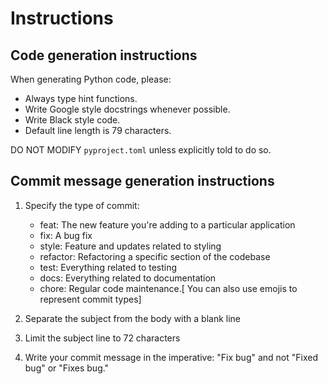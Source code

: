 # Instructions

## Code generation instructions

When generating Python code, please:

- Always type hint functions.
- Write Google style docstrings whenever possible.
- Write Black style code.
- Default line length is 79 characters.

DO NOT MODIFY `pyproject.toml` unless explicitly told to do so.

## Commit message generation instructions

1. Specify the type of commit:

   - feat: The new feature you're adding to a particular application
   - fix: A bug fix
   - style: Feature and updates related to styling
   - refactor: Refactoring a specific section of the codebase
   - test: Everything related to testing
   - docs: Everything related to documentation
   - chore: Regular code maintenance.[ You can also use emojis to represent commit types]

1. Separate the subject from the body with a blank line

1. Limit the subject line to 72 characters

1. Write your commit message in the imperative: "Fix bug" and not "Fixed bug" or "Fixes bug."
